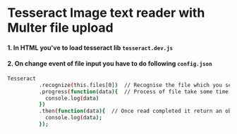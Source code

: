 # Tesseract Image text reader with Multer file upload 

#### 1. In HTML you've to load tesseract lib `tesseract.dev.js`

#### 2. On change event of file input you have to do following `config.json`
```sh
Tesseract
          .recognize(this.files[0])  // Recognise the file which you selected
          .progress(function(data){  // Process of file take some time based on image
            console.log(data)
          })
          .then(function(data){  // Once read completed it return an object with multiple details, of images you can filter-out
            console.log(data); 
          });
```
